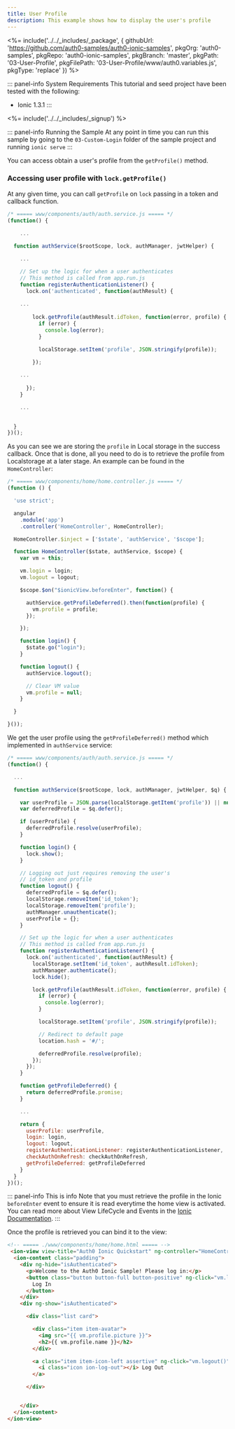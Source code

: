 ```yaml
---
title: User Profile
description: This example shows how to display the user's profile
---
```


<%= include('../../_includes/_package', {
  githubUrl: 'https://github.com/auth0-samples/auth0-ionic-samples',
  pkgOrg: 'auth0-samples',
  pkgRepo: 'auth0-ionic-samples',
  pkgBranch: 'master',
  pkgPath: '03-User-Profile',
  pkgFilePath: '03-User-Profile/www/auth0.variables.js',
  pkgType: 'replace'
}) %>

::: panel-info System Requirements
This tutorial and seed project have been tested with the following:

* Ionic 1.3.1
:::

<%= include('../../_includes/_signup') %>

::: panel-info Running the Sample
At any point in time you can run this sample by going to the `03-Custom-Login` folder of the sample project and running `ionic serve`
:::

You can access obtain a user's profile from the `getProfile()` method.

### Accessing user profile with `lock.getProfile()`

At any given time, you can call `getProfile` on `lock` passing in a token and callback function.

```js
/* ===== www/components/auth/auth.service.js ===== */
(function() {

    ...
  
  function authService($rootScope, lock, authManager, jwtHelper) {

    ...

    // Set up the logic for when a user authenticates
    // This method is called from app.run.js
    function registerAuthenticationListener() {
      lock.on('authenticated', function(authResult) {
    
    ...
    
        lock.getProfile(authResult.idToken, function(error, profile) {
          if (error) {
            console.log(error);
          }

          localStorage.setItem('profile', JSON.stringify(profile));

        });
    
    ...
    
      });
    }

    ...

  
  }
})();

```

As you can see we are storing the `profile` in Local storage in the success callback. Once that is done, all you need to do is to retrieve the profile from Localstorage at a later stage. An example can be found in the `HomeController`:

```js
/* ===== www/components/home/home.controller.js ===== */
(function () {

  'use strict';

  angular
    .module('app')
    .controller('HomeController', HomeController);

  HomeController.$inject = ['$state', 'authService', '$scope'];

  function HomeController($state, authService, $scope) {
    var vm = this;

    vm.login = login;
    vm.logout = logout;

    $scope.$on("$ionicView.beforeEnter", function() {

      authService.getProfileDeferred().then(function(profile) {
        vm.profile = profile;
      });

    });

    function login() {
      $state.go("login");
    }

    function logout() {
      authService.logout();

      // Clear VM value
      vm.profile = null;
    }

  }

}());
```

We get the user profile using the `getProfileDeferred()` method which implemented in `authService` service:

```js
/* ===== www/components/auth/auth.service.js ===== */
(function() {

  ...

  function authService($rootScope, lock, authManager, jwtHelper, $q) {

    var userProfile = JSON.parse(localStorage.getItem('profile')) || null;
    var deferredProfile = $q.defer();

    if (userProfile) {
      deferredProfile.resolve(userProfile);
    }

    function login() {
      lock.show();
    }

    // Logging out just requires removing the user's
    // id_token and profile
    function logout() {
      deferredProfile = $q.defer();
      localStorage.removeItem('id_token');
      localStorage.removeItem('profile');
      authManager.unauthenticate();
      userProfile = {};
    }

    // Set up the logic for when a user authenticates
    // This method is called from app.run.js
    function registerAuthenticationListener() {
      lock.on('authenticated', function(authResult) {
        localStorage.setItem('id_token', authResult.idToken);
        authManager.authenticate();
        lock.hide();

        lock.getProfile(authResult.idToken, function(error, profile) {
          if (error) {
            console.log(error);
          }

          localStorage.setItem('profile', JSON.stringify(profile));

          // Redirect to default page
          location.hash = '#/';

          deferredProfile.resolve(profile);
        });
      });
    }

    function getProfileDeferred() {
      return deferredProfile.promise;
    }

    ...

    return {
      userProfile: userProfile,
      login: login,
      logout: logout,
      registerAuthenticationListener: registerAuthenticationListener,
      checkAuthOnRefresh: checkAuthOnRefresh,
      getProfileDeferred: getProfileDeferred
    }
  }
})();

```

::: panel-info This is info
Note that you must retrieve the profile in the Ionic `beforeEnter` event to ensure it is read everytime the home view is activated. You can read more about View LifeCycle and Events in the [Ionic Documentation](http://ionicframework.com/docs/api/directive/ionView/).
:::

Once the profile is retrieved you can bind it to the view:

```html
<!-- ===== ./www/components/home/home.html ===== -->
 <ion-view view-title="Auth0 Ionic Quickstart" ng-controller="HomeController as vm">
  <ion-content class="padding">
    <div ng-hide="isAuthenticated">
      <p>Welcome to the Auth0 Ionic Sample! Please log in:</p>
      <button class="button button-full button-positive" ng-click="vm.login()">
        Log In
      </button>
    </div>
    <div ng-show="isAuthenticated">

      <div class="list card">

        <div class="item item-avatar">
          <img src="{{ vm.profile.picture }}">
          <h2>{{ vm.profile.name }}</h2>
        </div>

        <a class="item item-icon-left assertive" ng-click="vm.logout()">
          <i class="icon ion-log-out"></i> Log Out
        </a>

      </div>


    </div>
  </ion-content>
</ion-view>

```
